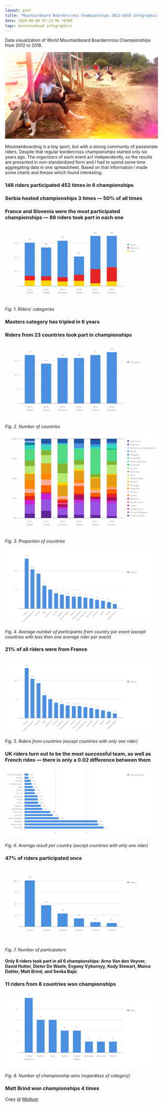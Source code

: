 ```yaml
---
layout: post
title: "Mountainboard Boardercross Championships 2012–2018 Infographics"
date: 2019-06-08 07:12:06 +0300
tags: mountainboad infographics
---
```


Data visualization of World Mountainboard Boardercross Championships from 2012 to 2018.

![Mountainboard Boardercross Championships 2012–2018 Infographics](/assets/2019-06-08/00-cover.jpg)

Mountainboarding is a tiny sport, but with a strong community of passionate riders. Despite that regular bordercross сhampionships started only six years ago. The organizers of each event act independently, so the results are presented in non-standardized form and I had to spend some time aggregating data in one spreadsheet. Based on that information I made some charts and theses which found interesting.

### 148 riders participated 452 times in 6 championships

### Serbia hosted championships 3 times — 50% of all times

### France and Slovenia were the most participated championships — 88 riders took part in each one

![Riders’ categories](/assets/2019-06-08/01-riders-categories.png)

_Fig. 1. Riders’ categories_

### Masters category has tripled in 6 years

### Riders from 23 countries took part in championships

![Number of countries](/assets/2019-06-08/02-number-of-countries.png)

_Fig. 2. Number of countries_

![Proportion of countries](/assets/2019-06-08/03-proportion-of-countries.png)

_Fig. 3. Proportion of countries_

![Average number of participants from country per event](/assets/2019-06-08/04-average-number-of-participants-from-country-per-event.png)

_Fig. 4. Average number of participants from country per event (except countries with less than one average rider per event)_

### 21% of all riders were from France

![Riders from countries](/assets/2019-06-08/05-riders-from-countries.png)

_Fig. 5. Riders from countries (except countries with only one rider)_

### UK riders turn out to be the most successful team, as well as French rides — there is only a 0.02 difference between them

![Average result per country](/assets/2019-06-08/06-average-result-per-country.png)

_Fig. 6. Average result per country (except countries with only one rider)_

### 47% of riders participated once

![Number of participators](/assets/2019-06-08/07-number-of-participators.png)

_Fig. 7. Number of participators_

#### Only 8 riders took part in all 6 championships: Arno Van den Veyver, David Hutter, Dieter De Waele, Evgeny Vybornyy, Kody Stewart, Marco Dahler, Matt Brind, and Senka Bajic

### 11 riders from 8 countries won championships

![Number of championship wins](/assets/2019-06-08/08-number-of-championship-wins.png)

_Fig. 8. Number of championship wins (regardless of category)_

### Matt Brind won championships 4 times

Copy @ [Medium](https://adequatica.medium.com/mountainboard-boardercross-championships-2012-2018-infographics-3cbba6406ce5)
